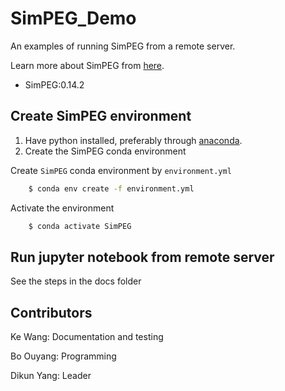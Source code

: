 # SimPEG_Demo
An examples of running SimPEG  from a remote server.

Learn more about SimPEG from [here](https://pypi.org/project/SimPEG/).
- SimPEG:0.14.2
## Create SimPEG environment 
1. Have python installed, preferably through [anaconda](https://www.anaconda.com/download/).
2. Create the SimPEG conda environment

Create  `SimPEG`  conda environment by  `environment.yml`
```bash
	$ conda env create -f environment.yml
```
 Activate the environment
```bash
	$ conda activate SimPEG
```
## Run jupyter notebook from remote server
See the steps in the docs folder

## Contributors
Ke Wang: Documentation and testing

Bo Ouyang: Programming

Dikun Yang: Leader
